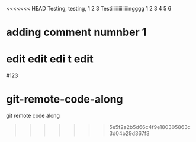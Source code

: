 <<<<<<< HEAD
Testing, testing, 1 2 3
Testiiiiiiiiiiiiiingggg
1          2          3 4 5 6
# adding comment numnber 1
edit edit edi t edit
=======
#123
# git-remote-code-along
git remote code along
>>>>>>> 5e5f2a2b5d66c4f9e180305863c3d04b29d367f3
